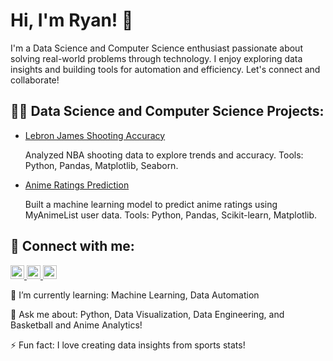 <h1>Hi, I'm Ryan! 👋</h1>
<p>
  I'm a Data Science and Computer Science enthusiast passionate about solving real-world problems through technology. I enjoy exploring data insights and building tools for automation and efficiency. Let's connect and collaborate!
</p>

<h2>👨‍💻 Data Science and Computer Science Projects:</h2>
<ul>
  <li>
    <a href="https://github.com/ryantregala32/Lebron_James_Shooting_Accuracy">Lebron James Shooting Accuracy</a>
    <p>
      Analyzed NBA shooting data to explore trends and accuracy. Tools: Python, Pandas, Matplotlib, Seaborn.
    </p>
  </li>
  <li>
    <a href="https://github.com/ryantregala32/COGS108_Repo/blob/main/FinalReport.ipynb">Anime Ratings Prediction</a>
    <p>
      Built a machine learning model to predict anime ratings using MyAnimeList user data. Tools: Python, Pandas, Scikit-learn, Matplotlib.
    </p>
  </li>
</ul>

<h2>🤞 Connect with me:</h2>
<p>
  <a href="https://www.youtube.com/@RyanRegala-c8f" target="_blank">
    <img alt="Ryan Regala | YouTube" width="22px" src="https://cdn.jsdelivr.net/npm/simple-icons@v3/icons/youtube.svg" />
  </a>
  <a href="https://www.instagram.com/ryan.t.regala.32/" target="_blank">
    <img alt="Ryan Regala | Instagram" width="22px" src="https://cdn.jsdelivr.net/npm/simple-icons@v3/icons/instagram.svg" />
  </a>
  <a href="https://linkedin.com/in/ryan-t-regala/" target="_blank">
    <img alt="Ryan Regala | LinkedIn" width="22px" src="https://cdn.jsdelivr.net/npm/simple-icons@v3/icons/linkedin.svg" />
  </a>
</p>

<p>🌱 I’m currently learning: Machine Learning, Data Automation</p>
<p>💬 Ask me about: Python, Data Visualization, Data Engineering, and Basketball and Anime Analytics!</p>
<p>⚡ Fun fact: I love creating data insights from sports stats!</p>

